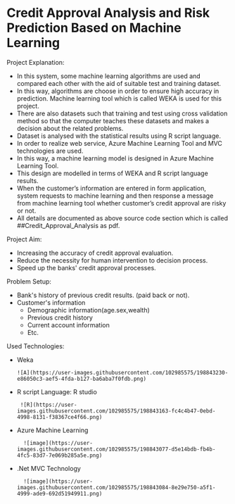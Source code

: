 # Credit Approval Analysis and Risk Prediction Based on Machine Learning



Project Explanation: 
  
  - In this system, some machine learning algorithms are used and compared each other with the aid of suitable test and training dataset.
  - In this way, algorithms are choose in order to ensure high accuracy in prediction. Machine learning tool which is called WEKA is used for this project.
  - There are also datasets such that training and test using cross validation method so that the computer teaches these datasets and makes a decision about the related problems.
  - Dataset is analysed with the statistical results using R script language.
  - In order to realize web service, Azure Machine Learning Tool and MVC technologies are used.
  - In this way, a machine learning model is designed in Azure Machine Learning Tool.
  - This design are modelled in terms of WEKA and R script language results.
  - When the customer’s information are entered in form application, system requests to machine learning and then response a message from machine learning tool whether customer’s credit approval are risky or not.
  - All details are documented as above source code section which is called ##Credit_Approval_Analysis as pdf.
  
 Project Aim:
 
  - Increasing the accuracy of credit approval evaluation.
  - Reduce the necessity for human intervention to decision process.
  - Speed up the banks' credit approval processes.
  
  Problem Setup:
  
  - Bank's history of previous credit results. (paid back or not).
  - Customer's information
    - Demographic information(age.sex,wealth)
    - Previous credit history
    - Current account information
    - Etc.
  
 Used Technologies:
 
  - Weka
      
       
        ![A](https://user-images.githubusercontent.com/102985575/198843230-e86050c3-aef5-4fda-b127-ba6aba7f0fdb.png)


      
  - R script Language: R studio
          
         ![R](https://user-images.githubusercontent.com/102985575/198843163-fc4c4b47-0ebd-4998-8131-f38367ce4f66.png)

      

  - Azure Machine Learning
  
          ![image](https://user-images.githubusercontent.com/102985575/198843077-d5e14bdb-fb4b-4fc5-83d7-7e069b285a5e.png)


  - .Net MVC Technology

          ![image](https://user-images.githubusercontent.com/102985575/198843084-8e29e750-a5f1-4999-ade9-692d51949911.png)


  
 


